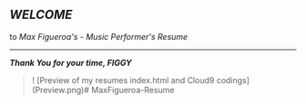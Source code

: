 ## *WELCOME*
to *Max Figueroa's - Music Performer's Resume*
***
***Thank You for your time,
FIGGY***
> ! [Preview of my resumes index.html and Cloud9 codings] (Preview.png)# MaxFigueroa-Resume
